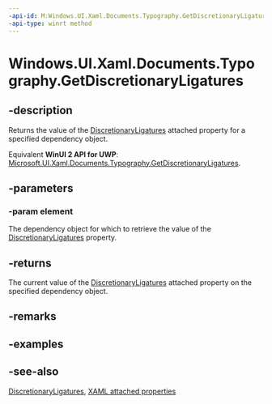 ```yaml
---
-api-id: M:Windows.UI.Xaml.Documents.Typography.GetDiscretionaryLigatures(Windows.UI.Xaml.DependencyObject)
-api-type: winrt method
---
```


<!-- Method syntax
public bool GetDiscretionaryLigatures(Windows.UI.Xaml.DependencyObject element)
-->

# Windows.UI.Xaml.Documents.Typography.GetDiscretionaryLigatures

## -description
Returns the value of the [DiscretionaryLigatures](typography_discretionaryligatures.md) attached property for a specified dependency object.

Equivalent **WinUI 2 API for UWP**: [Microsoft.UI.Xaml.Documents.Typography.GetDiscretionaryLigatures](/windows/winui/api/microsoft.ui.xaml.documents.typography.getdiscretionaryligatures).

## -parameters
### -param element
The dependency object for which to retrieve the value of the [DiscretionaryLigatures](typography_discretionaryligatures.md) property.

## -returns
The current value of the [DiscretionaryLigatures](typography_discretionaryligatures.md) attached property on the specified dependency object.

## -remarks

## -examples

## -see-also

[DiscretionaryLigatures](typography_discretionaryligatures.md), [XAML attached properties](/windows/uwp/xaml-platform/attached-properties-overview)
